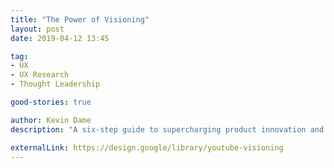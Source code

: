 ```yaml
---
title: "The Power of Visioning"
layout: post
date: 2019-04-12 13:45

tag:
- UX
- UX Research
- Thought Leadership

good-stories: true

author: Kevin Dame
description: "A six-step guide to supercharging product innovation and thinking big at YouTube."

externalLink: https://design.google/library/youtube-visioning
---
```


